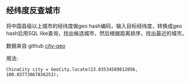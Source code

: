 ## 经纬度反查城市

将中国县级以上城市的经纬度做geo hash编码，输入目标经纬度，转换成geo hash后用SQL like查询，找出候选城市，然后根据距离排序，找出最近的城市。

数据来自 github [city-geo](https://github.com/88250/city-geo)

用法:
```aidl
ChinaCity city = GeoCity.locate(23.83534589812056, 100.03773867836253);
```
